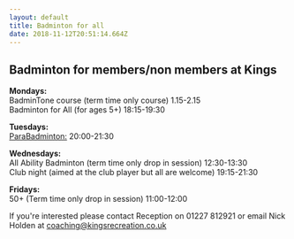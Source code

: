 ```yaml
---
layout: default
title: Badminton for all
date: 2018-11-12T20:51:14.664Z
---
```

## Badminton for members/non members at Kings

**Mondays:**\
BadminTone course (term time only course) 1.15-2.15\
Badminton for All (for ages 5+) 18:15-19:30

**Tuesdays:**\
[ParaBadminton:](</images/uploads/parabadminton.jpg>) 20:00-21:30

**Wednesdays:**\
All Ability Badminton (term time only drop in session) 12:30-13:30\
Club night (aimed at the club player but all are welcome) 19:15-21:30

**Fridays:**\
50+ (Term time only drop in session) 11:00-12:00

If you're interested please contact Reception on 01227 812921 or email Nick Holden at coaching@kingsrecreation.co.uk
